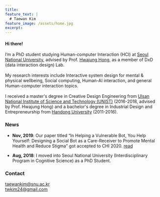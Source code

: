 ```yaml
---
title: 
feature_text: |
  # Taewan Kim
feature_image: /assets/home.jpg
excerpt: 
---
```

#### Hi there!
I’m a PhD student studying Human-computer Interaction (HCI) at <a href="https://www.snu.ac.kr/" target="_blank"> Seoul National University</a>, advised by Prof. <a href="http://hwajunghong.com/" target="_blank">Hwajung Hong</a>, as a member of DxD (data interaction design) Lab.
<br><br>
My research interests include Interactive system design for mental & physical wellbeing, Social computing, Human-AI interaction, and general Human-computer interaction topics.
<br><br>
I received a master's degree in Creative Design Engineering from <a href="https://www.unist.ac.kr/" target="_blank">Ulsan National Institute of Science and Technology (UNIST)</a> (2016-2018, advised by Prof. Hwajung Hong) and a bachelor's degree in Industrial Design and Entrepreneurship from <a href="https://www.handong.edu/eng/" target="_blank">Handong University</a> (2011-2016).

### News
- <b>Nov, 2019</b>: Our paper titled “In Helping a Vulnerable Bot, You Help Yourself: Designing a Social Bot as a Care-Receiver to Promote Mental Health and Reduce Stigma” got accepted to CHI 2020. <a href="/academic/2019/11/09/chi2020/">read</a> 

- <b>Aug, 2018</b>: I moved into Seoul National University (Interdisciplinary Program in Cognitive Science) as a PhD Student.

### Contact
<a href="mailto:taewankim@snu.ac.kr?Subject=" target="_top">taewankim@snu.ac.kr</a>
<br>
<a href="mailto:twkim24@gmail.aocm?Subject=" target="_top">twkim24@gmail.com</a>
